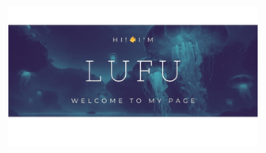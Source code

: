 <!--<img src="https://images.pexels.com/photos/248510/pexels-photo-248510.jpeg?auto=compress&cs=tinysrgb&w=1260&h=750&dpr=1" alt="header" width="100%" height="250"/>
-->
<!-- <img src="https://cdn.gencraft.com/prod/user/b450d11c-71c5-4f15-93ef-ba6200a3352a/84e973f1-14a7-44a2-915a-31e82f0dc278/images/image0_0.jpg?Expires=1696043009&Signature=lgxZqddU9CP09wpx6Gek3Mp34p0~OFhIjpR02kbFbkVvsxOw-sqX7UzUKqDKPun3pbjNGrvr~Ymbuq5nKrMaz8hDWn-IOf4ObZS9U0sLgJnt5AtwwxnzRZ8iTQoU53WBhzfb5V7c0dWjv3s15-JunLmVudM5IMBcNJhGGNMcPFZrFV5KDoy-SzEV343XEGAU8PgIdtjVn1nTAPu5qxs6f~rxdEGmYG~T2nJsHo-1kF-6JWzGXPa9Tq6FPuh3NMOYS6omM7N6fa0tfh9RDGcaAqllOb~aZ1XRhP3ioxHoh0qBNGjPsrzRnRHGwa7TyB8Ving6wAHZfH1MKP4jI20aVg__&Key-Pair-Id=K3RDDB1TZ8BHT8" alt="header" width="100%" height="150" />
-->
<img src="telufulu.jpg" />
